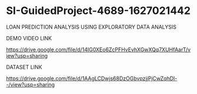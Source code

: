 # SI-GuidedProject-4689-1627021442


LOAN PREDICTION ANALYSIS USING EXPLORATORY DATA ANALYSIS

DEMO VIDEO LINK 

https://drive.google.com/file/d/14IG0XEo6ZcPFHvEvhXGwXQq7XUHfAarT/view?usp=sharing


DATASET LINK

https://drive.google.com/file/d/1AAgLCDwjs68DzOGbvpzjjPjCwZqhDl--/view?usp=sharing
